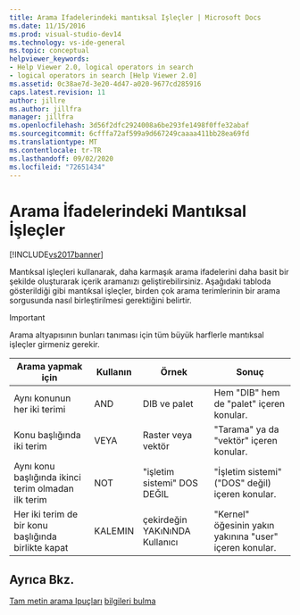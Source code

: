 ```yaml
---
title: Arama Ifadelerindeki mantıksal Işleçler | Microsoft Docs
ms.date: 11/15/2016
ms.prod: visual-studio-dev14
ms.technology: vs-ide-general
ms.topic: conceptual
helpviewer_keywords:
- Help Viewer 2.0, logical operators in search
- logical operators in search [Help Viewer 2.0]
ms.assetid: 0c38ae7d-3e20-4d47-a020-9677cd285916
caps.latest.revision: 11
author: jillre
ms.author: jillfra
manager: jillfra
ms.openlocfilehash: 3d56f2dfc2924008a6be293fe1498f0ffe32abaf
ms.sourcegitcommit: 6cfffa72af599a9d667249caaaa411bb28ea69fd
ms.translationtype: MT
ms.contentlocale: tr-TR
ms.lasthandoff: 09/02/2020
ms.locfileid: "72651434"
---
```

# <a name="logical-operators-in-search-expressions"></a>Arama İfadelerindeki Mantıksal İşleçler
[!INCLUDE[vs2017banner](../includes/vs2017banner.md)]

Mantıksal işleçleri kullanarak, daha karmaşık arama ifadelerini daha basit bir şekilde oluşturarak içerik aramanızı geliştirebilirsiniz. Aşağıdaki tabloda gösterildiği gibi mantıksal işleçler, birden çok arama terimlerinin bir arama sorgusunda nasıl birleştirilmesi gerektiğini belirtir.

> [!IMPORTANT]
> Arama altyapısının bunları tanıması için tüm büyük harflerle mantıksal işleçler girmeniz gerekir.

|Arama yapmak için|Kullanın|Örnek|Sonuç|
|-------------------|---------|-------------|------------|
|Aynı konunun her iki terimi|AND|DIB ve palet|Hem "DIB" hem de "palet" içeren konular.|
|Konu başlığında iki terim|VEYA|Raster veya vektör|"Tarama" ya da "vektör" içeren konular.|
|Aynı konu başlığında ikinci terim olmadan ilk terim|NOT|"işletim sistemi" DOS DEĞIL|"İşletim sistemi" ("DOS" değil) içeren konular.|
|Her iki terim de bir konu başlığında birlikte kapat|KALEMIN|çekirdeğin YAKıNıNDA Kullanıcı|"Kernel" öğesinin yakın yakınına "user" içeren konular.|

## <a name="see-also"></a>Ayrıca Bkz.
 [Tam metin arama Ipuçları](../ide/full-text-search-tips.md) [bilgileri bulma](../ide/locate-information.md)
